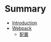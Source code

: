 # Summary

* [Introduction](README.md)
* [Webpack](./Webpack/README.md)
  * [配置](Webpack/pei-zhi.md)

